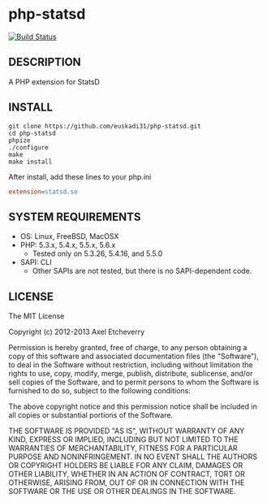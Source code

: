 php-statsd
==========

[![Build Status](https://travis-ci.org/euskadi31/php-statsd.png)](https://travis-ci.org/euskadi31/php-statsd)

DESCRIPTION
-----------

A PHP extension for StatsD

INSTALL
-------

```
git clone https://github.com/euskadi31/php-statsd.git
cd php-statsd
phpize
./configure
make
make install
```

After install, add these lines to your php.ini

```ini
extension=statsd.so
```

SYSTEM REQUIREMENTS
-------------------

- OS: Linux, FreeBSD, MacOSX
- PHP: 5.3.x, 5.4.x, 5.5.x, 5.6.x
  - Tested only on 5.3.26, 5.4.16, and 5.5.0
- SAPI: CLI
  - Other SAPIs are not tested, but there is no SAPI-dependent code.

LICENSE
-------

The MIT License

Copyright (c) 2012-2013 Axel Etcheverry

Permission is hereby granted, free of charge, to any person obtaining a copy of this software and associated documentation files (the "Software"), to deal in the Software without restriction, including without limitation the rights to use, copy, modify, merge, publish, distribute, sublicense, and/or sell copies of the Software, and to permit persons to whom the Software is furnished to do so, subject to the following conditions:

The above copyright notice and this permission notice shall be included in all copies or substantial portions of the Software.

THE SOFTWARE IS PROVIDED "AS IS", WITHOUT WARRANTY OF ANY KIND, EXPRESS OR IMPLIED, INCLUDING BUT NOT LIMITED TO THE WARRANTIES OF MERCHANTABILITY, FITNESS FOR A PARTICULAR PURPOSE AND NONINFRINGEMENT. IN NO EVENT SHALL THE AUTHORS OR COPYRIGHT HOLDERS BE LIABLE FOR ANY CLAIM, DAMAGES OR OTHER LIABILITY, WHETHER IN AN ACTION OF CONTRACT, TORT OR OTHERWISE, ARISING FROM, OUT OF OR IN CONNECTION WITH THE SOFTWARE OR THE USE OR OTHER DEALINGS IN THE SOFTWARE.
